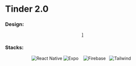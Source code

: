 #  Tinder 2.0

### Design:  
<p align='center'>
<a  href="https://www.figma.com/file/jud0Y1t6GLUyz2SeIVVSAm/Tinder-2.0?node-id=3%3A14>
[<img align="center" alt="Link para o Figma" src="https://img.shields.io/badge/Figma-F24E1E?style=for-the-badge&logo=figma&logoColor=white" />]
</a>
</p>

### Stacks:

<p align='center'>
<a >
<img  alt="React Native" src="https://img.shields.io/badge/React_Native-20232A?style=for-the-badge&logo=react&logoColor=61DAFB" /> 
</a> 
<a >
<img  alt="Expo" src="https://img.shields.io/badge/Expo-1B1F23?style=for-the-badge&logo=expo&logoColor=white" /> &nbsp;&nbsp;
</a>
<a>
<img  alt="Firebase" src="https://img.shields.io/badge/firebase-ffca28?style=for-the-badge&logo=firebase&logoColor=black" />&nbsp;&nbsp;
</a>
<a>
<img  alt="Tailwind" src="https://img.shields.io/badge/Tailwind_CSS-38B2AC?style=for-the-badge&logo=tailwind-css&logoColor=white" />&nbsp;&nbsp;
</a>
</p>
